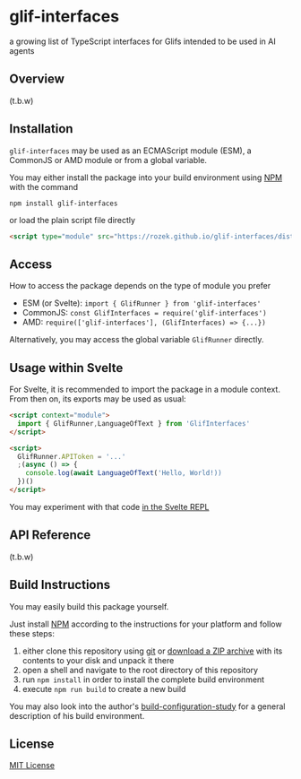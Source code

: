 # glif-interfaces #

a growing list of TypeScript interfaces for Glifs intended to be used in AI agents

## Overview ##

(t.b.w)

## Installation ##

`glif-interfaces` may be used as an ECMAScript module (ESM), a CommonJS or AMD module or from a global variable.

You may either install the package into your build environment using [NPM](https://docs.npmjs.com/) with the command

```
npm install glif-interfaces
```

or load the plain script file directly

```html
<script type="module" src="https://rozek.github.io/glif-interfaces/dist/glif-interfaces.esm.js"></script>
```

## Access ##

How to access the package depends on the type of module you prefer

* ESM (or Svelte): `import { GlifRunner } from 'glif-interfaces'`
* CommonJS: `const GlifInterfaces = require('glif-interfaces')`
* AMD: `require(['glif-interfaces'], (GlifInterfaces) => {...})`

Alternatively, you may access the global variable `GlifRunner` directly.

## Usage within Svelte ###

For Svelte, it is recommended to import the package in a module context. From then on, its exports may be used as usual:

```html
<script context="module">
  import { GlifRunner,LanguageOfText } from 'GlifInterfaces'
</script>

<script>
  GlifRunner.APIToken = '...'
  ;(async () => {
    console.log(await LanguageOfText('Hello, World!))
  })()
</script>
```

You may experiment with that code [in the Svelte REPL]()

## API Reference ##

(t.b.w)

## Build Instructions ##

You may easily build this package yourself.

Just install [NPM](https://docs.npmjs.com/) according to the instructions for your platform and follow these steps:

1. either clone this repository using [git](https://git-scm.com/) or [download a ZIP archive](https://github.com/rozek/glif-interfaces/archive/refs/heads/main.zip) with its contents to your disk and unpack it there 
2. open a shell and navigate to the root directory of this repository
3. run `npm install` in order to install the complete build environment
4. execute `npm run build` to create a new build

You may also look into the author's [build-configuration-study](https://github.com/rozek/build-configuration-study) for a general description of his build environment.

## License ##

[MIT License](LICENSE.md)
